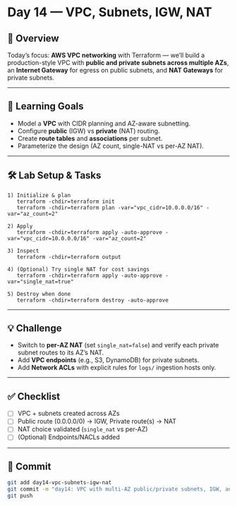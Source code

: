 # Day 14 — VPC, Subnets, IGW, NAT

## 📖 Overview
Today’s focus: **AWS VPC networking** with Terraform — we’ll build a production-style VPC with **public and private subnets across multiple AZs**, an **Internet Gateway** for egress on public subnets, and **NAT Gateways** for private subnets.

---

## 🎯 Learning Goals
- Model a **VPC** with CIDR planning and AZ-aware subnetting.  
- Configure **public** (IGW) vs **private** (NAT) routing.  
- Create **route tables** and **associations** per subnet.  
- Parameterize the design (AZ count, single-NAT vs per-AZ NAT).  

---

## 🛠️ Lab Setup & Tasks

```text
1) Initialize & plan
   terraform -chdir=terraform init
   terraform -chdir=terraform plan -var="vpc_cidr=10.0.0.0/16" -var="az_count=2"

2) Apply
   terraform -chdir=terraform apply -auto-approve -var="vpc_cidr=10.0.0.0/16" -var="az_count=2"

3) Inspect
   terraform -chdir=terraform output

4) (Optional) Try single NAT for cost savings
   terraform -chdir=terraform apply -auto-approve -var="single_nat=true"

5) Destroy when done
   terraform -chdir=terraform destroy -auto-approve
```

---

## 💡 Challenge
- Switch to **per‑AZ NAT** (set `single_nat=false`) and verify each private subnet routes to its AZ’s NAT.  
- Add **VPC endpoints** (e.g., S3, DynamoDB) for private subnets.  
- Add **Network ACLs** with explicit rules for `logs/` ingestion hosts only.  

---

## ✅ Checklist
- [ ] VPC + subnets created across AZs  
- [ ] Public route (0.0.0.0/0) → IGW, Private route(s) → NAT  
- [ ] NAT choice validated (`single_nat` vs per‑AZ)  
- [ ] (Optional) Endpoints/NACLs added  

---

## 📌 Commit
```bash
git add day14-vpc-subnets-igw-nat
git commit -m "day14: VPC with multi-AZ public/private subnets, IGW, and NAT (single/per-AZ)"
git push
```
